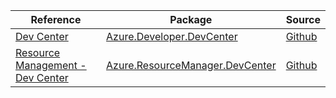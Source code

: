 | Reference | Package | Source |
|---|---|---|
|[Dev Center](developer.devcenter-readme.md)|[Azure.Developer.DevCenter](https://www.nuget.org/packages/Azure.Developer.DevCenter)|[Github](https://github.com/Azure/azure-sdk-for-net/blob/main/sdk/devcenter/Azure.Developer.DevCenter)|
|[Resource Management - Dev Center](resourcemanager.devcenter-readme.md)|[Azure.ResourceManager.DevCenter](https://www.nuget.org/packages/Azure.ResourceManager.DevCenter)|[Github](https://github.com/Azure/azure-sdk-for-net/blob/main/sdk/devcenter/Azure.ResourceManager.DevCenter)|
